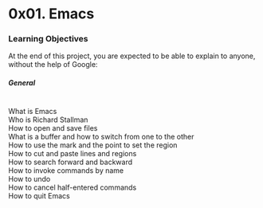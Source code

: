 <h1> 0x01. Emacs </h1>

<h3> Learning Objectives </h3>

<p> At the end of this project, you are expected to be able to explain to anyone, without the help of Google:

<h5>General</h5>

<br> What is Emacs
<br> Who is Richard Stallman
<br> How to open and save files
<br> What is a buffer and how to switch from one to the other
<br> How to use the mark and the point to set the region
<br> How to cut and paste lines and regions
<br> How to search forward and backward
<br> How to invoke commands by name
<br> How to undo
<br> How to cancel half-entered commands
<br> How to quit Emacs
</p>
